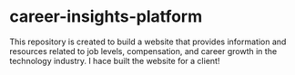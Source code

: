 # career-insights-platform
This repository is created to build a website that provides information and resources related to job levels, compensation, and career growth in the technology industry. I hace built the website for a client!
